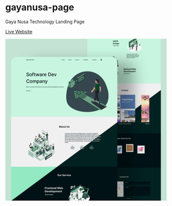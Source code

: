 # gayanusa-page
Gaya Nusa Technology Landing Page

[Live Website](https://gayanusa.com/)

<img src="https://github.com/lolimilkita/gayanusa-page/blob/dev/public/img/githubreadme.jpg">
